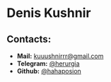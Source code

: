 # Denis Kushnir

## Contacts:

- **Mail:** kuuushnirrr@gmail.com
- **Telegram:** [@herurgia](https://t.me/herurgia "Link to telegram account")
- **Github:** [@hahaposion](https://github.com/hahaposion "Link to github account")
